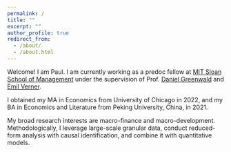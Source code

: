 ```yaml
---
permalink: /
title: ""
excerpt: ""
author_profile: true
redirect_from: 
  - /about/
  - /about.html
---
```


Welcome! I am Paul. I am currently working as a predoc fellow at [MIT Sloan School of Management](https://mitsloan.mit.edu/) under the supervision of Prof. [Daniel Greenwald](http://www.dlgreenwald.com/) and [Emil Verner](https://www.emilverner.com/).

I obtained my MA in Economics from University of Chicago in 2022, and my BA in Economics and Literature from Peking University, China, in 2021.

My broad research interests are macro-finance and macro-development. Methodologically, I leverage large-scale granular data, conduct reduced-form analysis with causal identification, and combine it with quantitative models.
